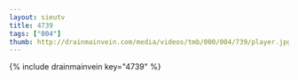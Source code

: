 ```yaml
--- 
layout: sieutv
title: 4739
tags: ["004"]
thumb: http://drainmainvein.com/media/videos/tmb/000/004/739/player.jpg
---
```

{% include drainmainvein key="4739" %} 
